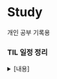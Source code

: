 # Study
개인 공부 기록용

### TIL 일정 정리

<details>
  <summary>[내용]</summary>
  
|주차| 날짜| 일정 내용|
|-|-|-|
|__1주차__|__04.07-04.11__|__유니티 게임 개발 실습: 개인 학습 및 카드 뒤집기 팀플__|
|__2주차__|__04.14-04.18__|__C# 기초문법__|
| |04.14|C# 문법 종합반 1-2주차 공부|
| |04.15|C# 문법 종합반 3주차 공부|
| |04.16|C# 문법 종합반 4주차 공부|
| |04.17-04.18 |Console Text RPG 스파르타 던전 개인 과제|
|__3주차__|__04.21-04.25__|__C# 심화문법__|
| |04.21|복습, Console Text RPG 스파르타 던전 팀 과제|
| |04.22 |복습|
| |04.23-04.22|팀 과제|
| |04.24|팀 과제, C# 배치고사|
| |04.25|팀 과제, 복습|
|__4주차__|__4.28-5.2__|__C# 심화 문법/유니티 입문__|
| |04.28 |팀과제 발표 |
| |04.29|Unity 게임 개발 입문 챕터 1-9 Flappy Plane, 10-15 The Stack 공부|
| |04.30|챕터 29까지 공부 (TopDown), 수준별 OT 스탠다드 1차, 개인 과제 시작(스파르타 메타버스)|
| |05.01-05.02|개인 과제|
|__5주차__|__05.07-05.09__|__[유니티 입문/[프로젝트]2D 프로젝트__]
| |05.07|개인 과제 마무리 및 제출|
| |05.08|팀플(CubyTwo - Fire&Ice) 시작 + 수준별 특강 2차 (TIL은 안 씀)|
| |05.09|팀플|
|__6주차__|__05.12-05.16__|__[프로젝트]2D 프로젝트/유니티 숙련__|
| |05.12|팀플|
| |05.13|팀플 + 수준별 특강 3차|
| |05.14|팀플|
| |05.15|팀플 마무리 및 제출|
| |05.16| |
|__7주차__|__05.19-05.23__|__유니티숙련__|
| |05.19| |
| |05.20 |
| |05.21| |
| |05.22| |
| |05.23| |
|__8주차__|__05.26-05.30__|__[프로젝트]3D 프로젝트__|
| |05.26| |
| |05.27| |
| |05.28| |
| |05.29| |
| |05.30| |
|__9주차__|__06.02-06.05__|__[프로젝트]3D 프로젝트/유니티 심화__|
| |06.02| |
| |06.03| |
| |06.04| |
| |06.05| |
|__10주차__|__06.09-06.13__|__유니티 심화/ [프로젝트]3D 심화 프로젝트__|
| |06.09| |
| |06.10| |
| |06.11| |
| |06.12| |
| |06.13| |
|__11주차__|__06.16-06.20__|__[프로젝트]3D 심화 프로젝트/[프로젝트]실전 프로젝트__|
| |06.16| |
| |06.17| |
| |06.18| |
| |06.19| |
| |06.20| |
|__12주차__|__06.23-06.27__|__[프로젝트]실전 프로젝트__|
| |06.23| |
| |06.24| |
| |06.25| |
| |06.26| |
| |06.27| |
|__13주차__|__06.30-07.04__|__[프로젝트]실전 프로젝트__|
| |06.30| |
| |07.01| |
| |07.02| |
| |07.03| |
| |07.04| |
|__14주차__|__07.07-07.11__|__[프로젝트]실전 프로젝트__|
| |07.07| |
| |07.08| |
| |07.09| |
| |07.10| |
| |07.11| |
|__15주차__|__07.14-07.18__|__[프로젝트]실전 프로젝트__|
| |07.14|중간 발표회|
| |07.15| |
| |07.16| |
| |07.17| |
| |07.18| |
|__16주차__|__07.21-07.25__|__[프로젝트]실전 프로젝트__|
| |07.21| |
| |07.22| |
| |07.23| |
| |07.24| |
| |07.25| |
|__17주차__|__07.28-08.01__|__[프로젝트]실전 프로젝트__|
| |07.28| |
| |07.29| |
| |07.30| |
| |07.31| |
| |08.01| |
|__18주차__|__08.04-08.08__|__[프로젝트]실전 프로젝트__|
| |08.04| |
| |08.05| |
| |08.06| |
| |08.07| |
| |08.08| |
|__19주차__|__08.11-08.13__|__[프로젝트]실전 프로젝트__|
| |08.11| |
| |08.12| |
| |08.13|최종 발표회|
</details>
